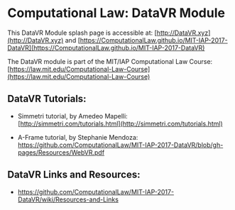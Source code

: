 # Computational Law: DataVR Module

This DataVR Module splash page is accessible at: [http://DataVR.xyz](http://DataVR.xyz) and [https://ComputationalLaw.github.io/MIT-IAP-2017-DataVR](https://ComputationalLaw.github.io/MIT-IAP-2017-DataVR)

The DataVR module is part of the MIT/IAP Computational Law Course: [https://law.mit.edu/Computational-Law-Course](https://law.mit.edu/Computational-Law-Course)

## DataVR Tutorials:

* Simmetri tutorial, by Amedeo Mapelli: [http://simmetri.com/tutorials.html](http://simmetri.com/tutorials.html)

* A-Frame tutorial, by Stephanie Mendoza: https://github.com/ComputationalLaw/MIT-IAP-2017-DataVR/blob/gh-pages/Resources/WebVR.pdf

## DataVR Links and Resources: 

* https://github.com/ComputationalLaw/MIT-IAP-2017-DataVR/wiki/Resources-and-Links
